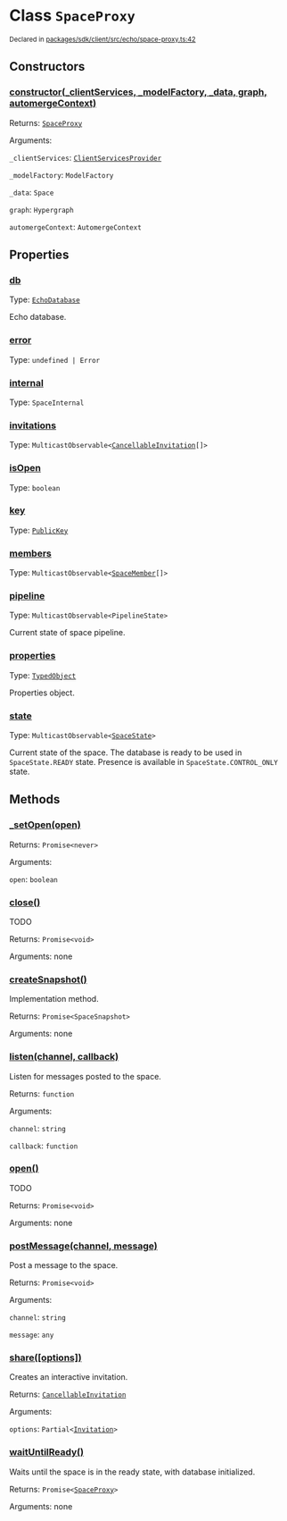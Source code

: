 # Class `SpaceProxy`
<sub>Declared in [packages/sdk/client/src/echo/space-proxy.ts:42](https://github.com/dxos/dxos/blob/5efa14d7c/packages/sdk/client/src/echo/space-proxy.ts#L42)</sub>




## Constructors
### [constructor(_clientServices, _modelFactory, _data, graph, automergeContext)](https://github.com/dxos/dxos/blob/5efa14d7c/packages/sdk/client/src/echo/space-proxy.ts#L93)




Returns: <code>[SpaceProxy](/api/@dxos/client/classes/SpaceProxy)</code>

Arguments: 

`_clientServices`: <code>[ClientServicesProvider](/api/@dxos/client/interfaces/ClientServicesProvider)</code>

`_modelFactory`: <code>ModelFactory</code>

`_data`: <code>Space</code>

`graph`: <code>Hypergraph</code>

`automergeContext`: <code>AutomergeContext</code>



## Properties
### [db](https://github.com/dxos/dxos/blob/5efa14d7c/packages/sdk/client/src/echo/space-proxy.ts#L153)
Type: <code>[EchoDatabase](/api/@dxos/client/interfaces/EchoDatabase)</code>

Echo database.

### [error](https://github.com/dxos/dxos/blob/5efa14d7c/packages/sdk/client/src/echo/space-proxy.ts#L205)
Type: <code>undefined | Error</code>



### [internal](https://github.com/dxos/dxos/blob/5efa14d7c/packages/sdk/client/src/echo/space-proxy.ts#L201)
Type: <code>SpaceInternal</code>



### [invitations](https://github.com/dxos/dxos/blob/5efa14d7c/packages/sdk/client/src/echo/space-proxy.ts#L186)
Type: <code>MulticastObservable&lt;[CancellableInvitation](/api/@dxos/client/classes/CancellableInvitationObservable)[]&gt;</code>



### [isOpen](https://github.com/dxos/dxos/blob/5efa14d7c/packages/sdk/client/src/echo/space-proxy.ts#L158)
Type: <code>boolean</code>



### [key](https://github.com/dxos/dxos/blob/5efa14d7c/packages/sdk/client/src/echo/space-proxy.ts#L149)
Type: <code>[PublicKey](/api/@dxos/react-client/classes/PublicKey)</code>



### [members](https://github.com/dxos/dxos/blob/5efa14d7c/packages/sdk/client/src/echo/space-proxy.ts#L193)
Type: <code>MulticastObservable&lt;[SpaceMember](/api/@dxos/client/interfaces/SpaceMember)[]&gt;</code>



### [pipeline](https://github.com/dxos/dxos/blob/5efa14d7c/packages/sdk/client/src/echo/space-proxy.ts#L179)
Type: <code>MulticastObservable&lt;PipelineState&gt;</code>

Current state of space pipeline.

### [properties](https://github.com/dxos/dxos/blob/5efa14d7c/packages/sdk/client/src/echo/space-proxy.ts#L163)
Type: <code>[TypedObject](/api/@dxos/client/types/TypedObject)</code>

Properties object.

### [state](https://github.com/dxos/dxos/blob/5efa14d7c/packages/sdk/client/src/echo/space-proxy.ts#L172)
Type: <code>MulticastObservable&lt;[SpaceState](/api/@dxos/client/enums#SpaceState)&gt;</code>

Current state of the space.
The database is ready to be used in  `SpaceState.READY`  state.
Presence is available in  `SpaceState.CONTROL_ONLY`  state.


## Methods
### [_setOpen(open)](https://github.com/dxos/dxos/blob/5efa14d7c/packages/sdk/client/src/echo/space-proxy.ts#L414)




Returns: <code>Promise&lt;never&gt;</code>

Arguments: 

`open`: <code>boolean</code>


### [close()](https://github.com/dxos/dxos/blob/5efa14d7c/packages/sdk/client/src/echo/space-proxy.ts#L364)


TODO

Returns: <code>Promise&lt;void&gt;</code>

Arguments: none




### [createSnapshot()](https://github.com/dxos/dxos/blob/5efa14d7c/packages/sdk/client/src/echo/space-proxy.ts#L409)


Implementation method.

Returns: <code>Promise&lt;SpaceSnapshot&gt;</code>

Arguments: none




### [listen(channel, callback)](https://github.com/dxos/dxos/blob/5efa14d7c/packages/sdk/client/src/echo/space-proxy.ts#L391)


Listen for messages posted to the space.

Returns: <code>function</code>

Arguments: 

`channel`: <code>string</code>

`callback`: <code>function</code>


### [open()](https://github.com/dxos/dxos/blob/5efa14d7c/packages/sdk/client/src/echo/space-proxy.ts#L357)


TODO

Returns: <code>Promise&lt;void&gt;</code>

Arguments: none




### [postMessage(channel, message)](https://github.com/dxos/dxos/blob/5efa14d7c/packages/sdk/client/src/echo/space-proxy.ts#L379)


Post a message to the space.

Returns: <code>Promise&lt;void&gt;</code>

Arguments: 

`channel`: <code>string</code>

`message`: <code>any</code>


### [share(\[options\])](https://github.com/dxos/dxos/blob/5efa14d7c/packages/sdk/client/src/echo/space-proxy.ts#L401)


Creates an interactive invitation.

Returns: <code>[CancellableInvitation](/api/@dxos/client/classes/CancellableInvitationObservable)</code>

Arguments: 

`options`: <code>Partial&lt;[Invitation](/api/@dxos/client/interfaces/Invitation)&gt;</code>


### [waitUntilReady()](https://github.com/dxos/dxos/blob/5efa14d7c/packages/sdk/client/src/echo/space-proxy.ts#L371)


Waits until the space is in the ready state, with database initialized.

Returns: <code>Promise&lt;[SpaceProxy](/api/@dxos/client/classes/SpaceProxy)&gt;</code>

Arguments: none




